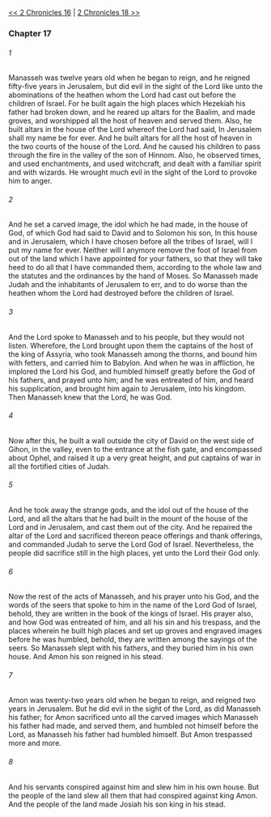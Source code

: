 [<< 2 Chronicles 16](2%20Chronicles%2016)  |  [2 Chronicles 18 >>](2%20Chronicles%2018)

### Chapter 17
###### 1
Manasseh was twelve years old when he began to reign, and he reigned fifty-five years in Jerusalem, but did evil in the sight of the Lord like unto the abominations of the heathen whom the Lord had cast out before the children of Israel. For he built again the high places which Hezekiah his father had broken down, and he reared up altars for the Baalim, and made groves, and worshipped all the host of heaven and served them. Also, he built altars in the house of the Lord whereof the Lord had said, In Jerusalem shall my name be for ever. And he built altars for all the host of heaven in the two courts of the house of the Lord. And he caused his children to pass through the fire in the valley of the son of Hinnom. Also, he observed times, and used enchantments, and used witchcraft, and dealt with a familiar spirit and with wizards. He wrought much evil in the sight of the Lord to provoke him to anger.

###### 2
And he set a carved image, the idol which he had made, in the house of God, of which God had said to David and to Solomon his son, In this house and in Jerusalem, which I have chosen before all the tribes of Israel, will I put my name for ever. Neither will I anymore remove the foot of Israel from out of the land which I have appointed for your fathers, so that they will take heed to do all that I have commanded them, according to the whole law and the statutes and the ordinances by the hand of Moses. So Manasseh made Judah and the inhabitants of Jerusalem to err, and to do worse than the heathen whom the Lord had destroyed before the children of Israel.

###### 3
And the Lord spoke to Manasseh and to his people, but they would not listen. Wherefore, the Lord brought upon them the captains of the host of the king of Assyria, who took Manasseh among the thorns, and bound him with fetters, and carried him to Babylon. And when he was in affliction, he implored the Lord his God, and humbled himself greatly before the God of his fathers, and prayed unto him; and he was entreated of him, and heard his supplication, and brought him again to Jerusalem, into his kingdom. Then Manasseh knew that the Lord, he was God.

###### 4
Now after this, he built a wall outside the city of David on the west side of Gihon, in the valley, even to the entrance at the fish gate, and encompassed about Ophel, and raised it up a very great height, and put captains of war in all the fortified cities of Judah.

###### 5
And he took away the strange gods, and the idol out of the house of the Lord, and all the altars that he had built in the mount of the house of the Lord and in Jerusalem, and cast them out of the city. And he repaired the altar of the Lord and sacrificed thereon peace offerings and thank offerings, and commanded Judah to serve the Lord God of Israel. Nevertheless, the people did sacrifice still in the high places, yet unto the Lord their God only.

###### 6
Now the rest of the acts of Manasseh, and his prayer unto his God, and the words of the seers that spoke to him in the name of the Lord God of Israel, behold, they are written in the book of the kings of Israel. His prayer also, and how God was entreated of him, and all his sin and his trespass, and the places wherein he built high places and set up groves and engraved images before he was humbled, behold, they are written among the sayings of the seers. So Manasseh slept with his fathers, and they buried him in his own house. And Amon his son reigned in his stead.

###### 7
Amon was twenty-two years old when he began to reign, and reigned two years in Jerusalem. But he did evil in the sight of the Lord, as did Manasseh his father; for Amon sacrificed unto all the carved images which Manasseh his father had made, and served them, and humbled not himself before the Lord, as Manasseh his father had humbled himself. But Amon trespassed more and more.

###### 8
And his servants conspired against him and slew him in his own house. But the people of the land slew all them that had conspired against king Amon. And the people of the land made Josiah his son king in his stead.